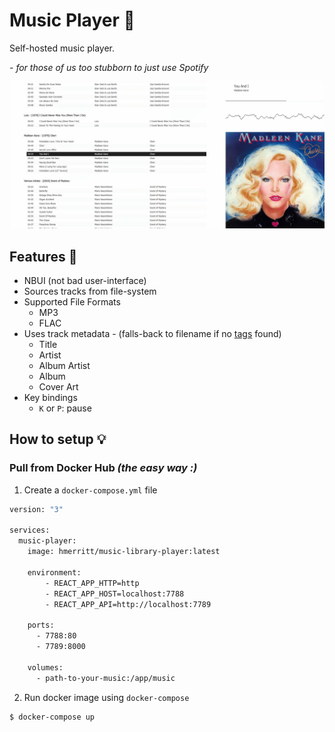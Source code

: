 # Music Player :musical_note:
Self-hosted music player.

\- _for those of us too stubborn to just use Spotify_




![](./screenshots/music-player.gif)




## Features :muscle:
- NBUI (not bad user-interface)
- Sources tracks from file-system
- Supported File Formats
	- MP3
	- FLAC
- Uses track metadata - (falls-back to filename if no [tags](https://www.mp3tag.de/en/) found)
	- Title
	- Artist
	- Album Artist
	- Album
	- Cover Art
- Key bindings
	- `K` or `P`: pause




## How to setup :bulb:

### Pull from Docker Hub _(the easy way :)_

1. Create a `docker-compose.yml` file

```bash
version: "3"

services:
  music-player:
    image: hmerritt/music-library-player:latest

    environment:
        - REACT_APP_HTTP=http
        - REACT_APP_HOST=localhost:7788
        - REACT_APP_API=http://localhost:7789

    ports:
      - 7788:80
      - 7789:8000

    volumes:
      - path-to-your-music:/app/music
```

2. Run docker image using `docker-compose`

```bash
$ docker-compose up
```
